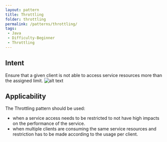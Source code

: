 ```yaml
---
layout: pattern
title: Throttling
folder: throttling
permalink: /patterns/throttling/
tags:
 - Java
 - Difficulty-Beginner
 - Throttling
---
```


## Intent
Ensure that a given client is not able to access service resources more than the assigned limit.
![alt text](./etc/throttling-patern.png "Throttling pattern")

## Applicability
The Throttling pattern should be used:

* when a service access needs to be restricted to not have high impacts on the performance of the service.
* when multiple clients are consuming the same service resources and restriction has to be made according to the usage per client.
